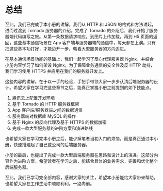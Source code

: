 
# 总结

至此，我们已完成了本小册的讲解。我们从 HTTP 和 JSON 的格式和方法讲起，进而过渡到 Tornado 服务器的介绍。完成了 Tornado 的介绍后，我们开始了服务器端代码编写之旅。从第一条数据请求响应，到图片上传加载，再到 H5 页面的返回，这些基本通信场景在 App 客户端与服务器端的通信中，每天都在上演。只有把这些基本功打好，才能迈开一步，朝着大型服务器的方向迈进。

在基本通信场景功能的基础上，我们一起学习了反向代理服务器 Nginx，并结合小册内容学习了如何架设 Nginx。为了保障业务通信的安全性及反 HTTP 劫持，我们学习使用 HTTPS 并应用在我们的服务器开发上。

这些内容的讲解，在于以一手的经验，手把手带领大家一步步认清后端服务器的设计。希望大家在学习完这些章节之后，能真正掌握小册之前提到的如下技能点。

1. 腾讯云上配置开发环境
2. 基于 Tornado 的 HTTP 服务器框架
3. App 客户端/服务器端之间的数据通信
4. 服务器端对数据库 MySQL 的操作
5. 基于 Nginx 的反向代理及基于 HTTPS 的数据加密
6. 完成一款大型服务器的进阶方案和演进路线

也希望大家在学习完本小册之后，能少掉笔者当初入门的烦恼，而是真正通过本小册，快速搭建起了自己或公司的后端服务器。

小册的最后，也提出了完成一款大型后端服务器在思路和设计上的演进。这部分内容作为进阶方案，希望读者在学习之后，能结合具体的业务需求，完善和优化整个后端服务器。

至此，我们已学习完全部内容，感谢大家的关注，希望本小册能给大家带来帮助，也希望大家在工作生活中顺顺利利，一路向前。
